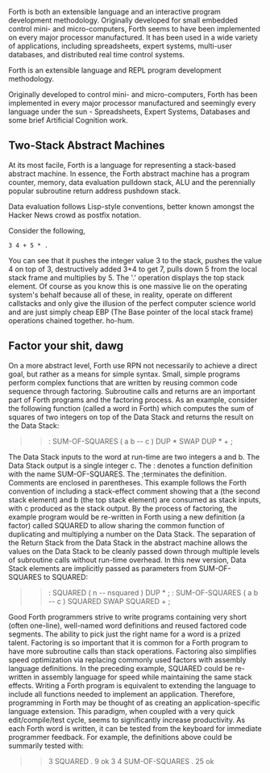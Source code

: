 Forth is both an extensible language and an interactive program development methodology. Originally developed for small embedded control mini- and micro-computers, Forth seems to have been implemented on every major processor manufactured. It has been used in a wide variety of applications, including spreadsheets, expert systems, multi-user databases, and distributed real time control systems.

Forth is an extensible language and REPL program development methodology.

Originally developed to control mini- and micro-computers, Forth has been implemented in every major processor manufactured and seemingly every language under the sun - Spreadsheets, Expert Systems, Databases and some brief Artificial Cognition work.

## Two-Stack Abstract Machines

At its most facile, Forth is a language for representing a stack-based abstract machine. In essence, the Forth abstract machine has a program counter, memory, data evaluation pulldown stack, ALU and the perennially popular subroutine return address pushdown stack.

Data evaluation follows Lisp-style conventions, better known amongst the Hacker News crowd as postfix notation.

Consider the following,
```forth
3 4 + 5 * .
```
You can see that it pushes the integer value 3 to the stack, pushes the value 4 on top of 3, destructively added 3+4 to get 7, pulls down 5 from the local stack frame and multiplies by 5. The '.' operation displays the top stack element. Of course as you know this is one massive lie on the operating system's behalf because all of these, in reality, operate on different callstacks and only give the illusion of the perfect computer science world and are just simply cheap EBP (The Base pointer of the local stack frame) operations chained together. ho-hum.

## Factor your shit, dawg
On a more abstract level, Forth use RPN not necessarily to achieve a direct goal, but rather as a means for simple syntax. Small, simple programs perform complex functions that are written by reusing common code sequence through factoring.
Subroutine calls and returns are an important part of Forth programs and the factoring process. As an example, consider the following function (called a word in Forth) which computes the sum of squares of two integers on top of the Data Stack and returns the result on the Data Stack:
>>  : SUM-OF-SQUARES   ( a b -- c )   DUP *   SWAP   DUP *  +  ;

The Data Stack inputs to the word at run-time are two integers a and b. The Data Stack output is a single integer c. The : denotes a function definition with the name SUM-OF-SQUARES. The ;terminates the definition. Comments are enclosed in parentheses. This example follows the Forth convention of including a stack-effect comment showing that a (the second stack element) and b (the top stack element) are consumed as stack inputs, with c produced as the stack output.
By the process of factoring, the example program would be re-written in Forth using a new definition (a factor) called SQUARED to allow sharing the common function of duplicating and multiplying a number on the Data Stack. The separation of the Return Stack from the Data Stack in the abstract machine allows the values on the Data Stack to be cleanly passed down through multiple levels of subroutine calls without run-time overhead. In this new version, Data Stack elements are implicitly passed as parameters from SUM-OF-SQUARES to SQUARED:
>> : SQUARED   ( n -- nsquared )     DUP *  ;
>> : SUM-OF-SQUARES   ( a b -- c )  SQUARED  SWAP SQUARED  +  ;

Good Forth programmers strive to write programs containing very short (often one-line), well-named word definitions and reused factored code segments. The ability to pick just the right name for a word is a prized talent. Factoring is so important that it is common for a Forth program to have more subroutine calls than stack operations. Factoring also simplifies speed optimization via replacing commonly used factors with assembly language definitions. In the preceding example, SQUARED could be re-written in assembly language for speed while maintaining the same stack effects.
Writing a Forth program is equivalent to extending the language to include all functions needed to implement an application. Therefore, programming in Forth may be thought of as creating an application-specific language extension. This paradigm, when coupled with a very quick edit/compile/test cycle, seems to significantly increase productivity. As each Forth word is written, it can be tested from the keyboard for immediate programmer feedback. For example, the definitions above could be summarily tested with:
>> 3 SQUARED .   9 ok
>> 3 4 SUM-OF-SQUARES .   25 ok
